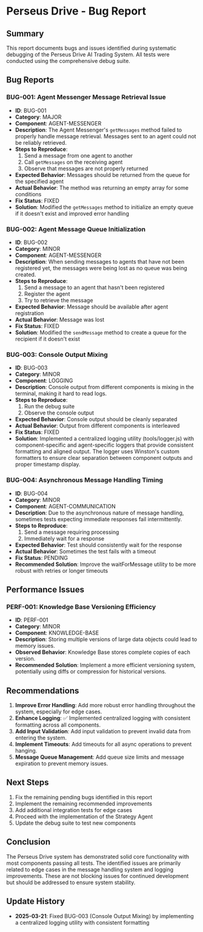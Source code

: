# Perseus Drive - Bug Report

## Summary

This report documents bugs and issues identified during systematic debugging of the Perseus Drive AI Trading System. All tests were conducted using the comprehensive debug suite.

## Bug Reports

### BUG-001: Agent Messenger Message Retrieval Issue

- **ID**: BUG-001
- **Category**: MAJOR
- **Component**: AGENT-MESSENGER
- **Description**: The Agent Messenger's `getMessages` method failed to properly handle message retrieval. Messages sent to an agent could not be reliably retrieved.
- **Steps to Reproduce**: 
  1. Send a message from one agent to another
  2. Call `getMessages` on the receiving agent
  3. Observe that messages are not properly returned
- **Expected Behavior**: Messages should be returned from the queue for the specified agent
- **Actual Behavior**: The method was returning an empty array for some conditions
- **Fix Status**: FIXED
- **Solution**: Modified the `getMessages` method to initialize an empty queue if it doesn't exist and improved error handling

### BUG-002: Agent Message Queue Initialization

- **ID**: BUG-002
- **Category**: MINOR
- **Component**: AGENT-MESSENGER
- **Description**: When sending messages to agents that have not been registered yet, the messages were being lost as no queue was being created.
- **Steps to Reproduce**:
  1. Send a message to an agent that hasn't been registered
  2. Register the agent
  3. Try to retrieve the message
- **Expected Behavior**: Message should be available after agent registration
- **Actual Behavior**: Message was lost
- **Fix Status**: FIXED
- **Solution**: Modified the `sendMessage` method to create a queue for the recipient if it doesn't exist

### BUG-003: Console Output Mixing

- **ID**: BUG-003
- **Category**: MINOR
- **Component**: LOGGING
- **Description**: Console output from different components is mixing in the terminal, making it hard to read logs.
- **Steps to Reproduce**:
  1. Run the debug suite
  2. Observe the console output
- **Expected Behavior**: Console output should be cleanly separated
- **Actual Behavior**: Output from different components is interleaved
- **Fix Status**: FIXED
- **Solution**: Implemented a centralized logging utility (tools/logger.js) with component-specific and agent-specific loggers that provide consistent formatting and aligned output. The logger uses Winston's custom formatters to ensure clear separation between component outputs and proper timestamp display.

### BUG-004: Asynchronous Message Handling Timing

- **ID**: BUG-004
- **Category**: MINOR
- **Component**: AGENT-COMMUNICATION
- **Description**: Due to the asynchronous nature of message handling, sometimes tests expecting immediate responses fail intermittently.
- **Steps to Reproduce**:
  1. Send a message requiring processing
  2. Immediately wait for a response
- **Expected Behavior**: Test should consistently wait for the response
- **Actual Behavior**: Sometimes the test fails with a timeout
- **Fix Status**: PENDING
- **Recommended Solution**: Improve the waitForMessage utility to be more robust with retries or longer timeouts

## Performance Issues

### PERF-001: Knowledge Base Versioning Efficiency

- **ID**: PERF-001
- **Category**: MINOR
- **Component**: KNOWLEDGE-BASE
- **Description**: Storing multiple versions of large data objects could lead to memory issues.
- **Observed Behavior**: Knowledge Base stores complete copies of each version.
- **Recommended Solution**: Implement a more efficient versioning system, potentially using diffs or compression for historical versions.

## Recommendations

1. **Improve Error Handling**: Add more robust error handling throughout the system, especially for edge cases.
2. **Enhance Logging**: ✅ Implemented centralized logging with consistent formatting across all components.
3. **Add Input Validation**: Add input validation to prevent invalid data from entering the system.
4. **Implement Timeouts**: Add timeouts for all async operations to prevent hanging.
5. **Message Queue Management**: Add queue size limits and message expiration to prevent memory issues.

## Next Steps

1. Fix the remaining pending bugs identified in this report
2. Implement the remaining recommended improvements
3. Add additional integration tests for edge cases
4. Proceed with the implementation of the Strategy Agent
5. Update the debug suite to test new components

## Conclusion

The Perseus Drive system has demonstrated solid core functionality with most components passing all tests. The identified issues are primarily related to edge cases in the message handling system and logging improvements. These are not blocking issues for continued development but should be addressed to ensure system stability. 

## Update History

- **2025-03-21**: Fixed BUG-003 (Console Output Mixing) by implementing a centralized logging utility with consistent formatting 